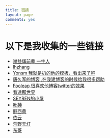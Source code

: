 ```yaml
---
title: 链接
layout: page
comments: yes
---
```


# 以下是我收集的一些链接  
  
  
- <a href="http://yihui.name/cn/" target="_blank">谢益辉前辈 一牛人</a> 
- <a href="http://lhzhang.com/archive.html" target="_blank">lhzhang</a>
- <a href="http://yonsm.net/" target="_blank">Yonsm 我就是扒的他的模板，看出来了吧 </a>
- <a href="http://tangjiujun.github.io/" target="_blank"> 唐久军的博客 ,在我建博客的时候给我很多帮助</a>
- <a href="http://blog.fooleap.org/" target="_blank">Fooleap 很喜欢他博客twitter的效果</a>
- <a href="http://kantou.tk/" target="_blank"> 看透那世界 </a>
- <a href="http://sann.me/" target="_blank"> SEYREN的小屋 </a>
- <a href="http://xwyam.github.com/" target="_blank"> 叶神 </a>
- <a href="http://www.imsuzie.com" target="_blank"> 酥西黄 </a>
- <a href="http://lilydjwg.is-programmer.com/" target="_blank"> 依云 </a>
- <a href="http://ihacklog.com/" target="_blank"> 荒野无灯 </a>
- <a href="http://ldwqh0.blog.163.com/" target="_blank"> 东哥 </a>
